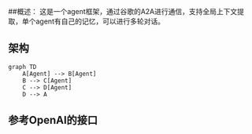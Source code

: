 ##概述：
这是一个agent框架，通过谷歌的A2A进行通信，支持全局上下文提取，单个agent有自己的记忆，可以进行多轮对话。

## 架构
```mermaid
graph TD
    A[Agent] --> B[Agent]
    B --> C[Agent]
    C --> D[Agent]
    D --> A
```

## 参考OpenAI的接口